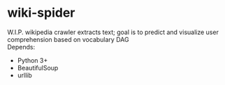 # wiki-spider
W.I.P. wikipedia crawler extracts text; goal is to predict and visualize user comprehension based on vocabulary DAG  
Depends:
- Python 3+
- BeautifulSoup
- urllib
